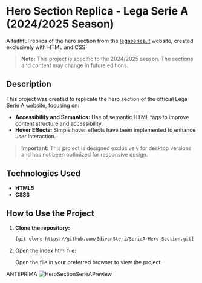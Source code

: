 # Hero Section Replica - Lega Serie A (2024/2025 Season)

A faithful replica of the hero section from the [legaseriea.it](https://www.legaseriea.it) website, created exclusively with HTML and CSS.  
> **Note:** This project is specific to the 2024/2025 season. The sections and content may change in future editions.

## Description

This project was created to replicate the hero section of the official Lega Serie A website, focusing on:

- **Accessibility and Semantics:** Use of semantic HTML tags to improve content structure and accessibility.
- **Hover Effects:** Simple hover effects have been implemented to enhance user interaction.

> **Important:** This project is designed exclusively for desktop versions and has not been optimized for responsive design.

## Technologies Used

- **HTML5**
- **CSS3**

## How to Use the Project

1. **Clone the repository:**

   ```bash
   [git clone https://github.com/EdivanSteri/SerieA-Hero-Section.git]

2. Open the index.html file:

   Open the file in your preferred browser to view the project.

ANTEPRIMA
![HeroSectionSerieAPreview](https://github.com/user-attachments/assets/c836ac76-0f1b-4e1f-8a6a-a105b28b4298)
